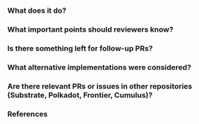 <!-- Please adhere to the style guide at -->
<!-- https://github.com/zeitgeistpm/zeitgeist/blob/main/docs/STYLE_GUIDE.md -->

<!-- Include references to the issues it fixes here separated by whitespaces. -->
<!-- Use a valid GitHub keyword for that, such as "closes" or "fixes". -->
<!-- Example: closes #500 #700 -->

### What does it do?

### What important points should reviewers know?

### Is there something left for follow-up PRs?

### What alternative implementations were considered?

### Are there relevant PRs or issues in other repositories (Substrate, Polkadot, Frontier, Cumulus)?

### References
